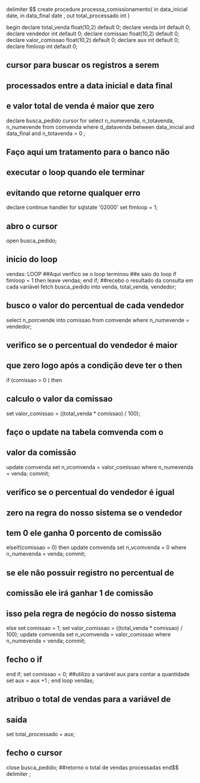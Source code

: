 delimiter $$
create procedure processa_comissionamento(
in data_inicial date,
in data_final date ,
out total_processado int )

begin
declare total_venda float(10,2) default 0;
declare venda int default 0;
declare vendedor int default 0;
declare comissao float(10,2) default 0;
declare valor_comissao float(10,2) default 0;
declare aux int default 0;
declare fimloop int default 0;
## cursor para buscar os registros a serem
## processados entre a data inicial e data final
## e valor total de venda é maior que zero
declare busca_pedido cursor for
select n_numevenda,
n_totavenda,
n_numevende
from comvenda
where d_datavenda between data_inicial
and data_final
and n_totavenda > 0 ;
## Faço aqui um tratamento para o banco não
## executar o loop quando ele terminar
## evitando que retorne qualquer erro
declare
continue handler
for sqlstate '02000'
set fimloop = 1;
## abro o cursor
open busca_pedido;
## inicio do loop
vendas: LOOP
##Aqui verifico se o loop terminou
##e saio do loop
if fimloop = 1 then
leave vendas;
end if;
##recebo o resultado da consulta em cada variável
fetch busca_pedido into venda, total_venda,
vendedor;
## busco o valor do percentual de cada vendedor
select n_porcvende
into comissao
from comvende
where n_numevende = vendedor;
## verifico se o percentual do vendedor é maior
## que zero logo após a condição deve ter o then
if (comissao > 0 ) then
## calculo o valor da comissao
set valor_comissao =
((total_venda * comissao) / 100);
## faço o update na tabela comvenda com o
## valor da comissão
update comvenda set
n_vcomvenda = valor_comissao
where n_numevenda = venda;
commit;
## verifico se o percentual do vendedor é igual
## zero na regra do nosso sistema se o vendedor
## tem 0 ele ganha 0 porcento de comissão
elseif(comissao = 0) then
update comvenda set n_vcomvenda = 0
where n_numevenda = venda;
commit;
## se ele não possuir registro no percentual de
## comissão ele irá ganhar 1 de comissão
## isso pela regra de negócio do nosso sistema
else
set comissao = 1;
set valor_comissao =
((total_venda * comissao) / 100);
update
comvenda set n_vcomvenda = valor_comissao
where n_numevenda = venda;
commit;
## fecho o if
end if;
set comissao = 0;
##utilizo a variável aux para contar a quantidade
set aux = aux +1 ;
end loop vendas;
## atribuo o total de vendas para a variável de
## saída
set total_processado = aux;
## fecho o cursor
close busca_pedido;
##retorno o total de vendas processadas
end$$
delimiter ;
